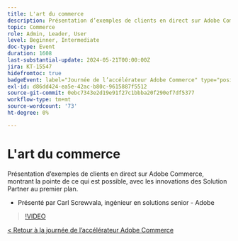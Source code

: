 ```yaml
---
title: L'art du commerce
description: Présentation d’exemples de clients en direct sur Adobe Commerce, montrant la pointe de ce qui est possible, avec les innovations des Solution Partner au premier plan.
topic: Commerce
role: Admin, Leader, User
level: Beginner, Intermediate
doc-type: Event
duration: 1608
last-substantial-update: 2024-05-21T00:00:00Z
jira: KT-15547
hidefromtoc: true
badgeEvent: label="Journée de l’accélérateur Adobe Commerce" type="positive" url="https://experienceleague.adobe.com/fr/docs/events/apac-commerce-recordings/2024/overview"
exl-id: d86dd424-ea5e-42ac-b80c-9615887f5512
source-git-commit: 0ebc7343e2d19e91f27c1bbba20f290ef7df5377
workflow-type: tm+mt
source-wordcount: '73'
ht-degree: 0%

---
```


# L&#39;art du commerce

Présentation d’exemples de clients en direct sur Adobe Commerce, montrant la pointe de ce qui est possible, avec les innovations des Solution Partner au premier plan.

+ Présenté par Carl Screwvala, ingénieur en solutions senior - Adobe

>[!VIDEO](https://video.tv.adobe.com/v/3455490/?learn=on&captions=fre_fr)

[&lt; Retour à la journée de l’accélérateur Adobe Commerce](./overview.md)
